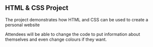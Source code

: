 ## HTML & CSS Project

The project demonstrates how HTML and CSS can be used to create a personal website


Attendees will be able to change the code to put information about themselves and
even change colours if they want. 
